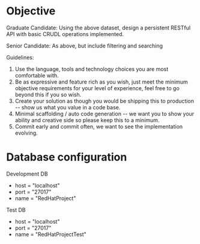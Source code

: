# Objective

Graduate Candidate: Using the above dataset, design a persistent RESTful API with basic CRUDL operations implemented.

Senior Candidate: As above, but include filtering and searching

Guidelines:

1. Use the language, tools and technology choices you are most comfortable with.
2. Be as expressive and feature rich as you wish, just meet the minimum objective requirements for your level of experience, feel free to go beyond this if you so wish.
3. Create your solution as though you would be shipping this to production -- show us what you value in a code base.
4. Minimal scaffolding / auto code generation -- we want you to show your ability and creative side so please keep this to a minimum.
5. Commit early and commit often, we want to see the implementation evolving.

# Database configuration

Development DB
* host = "localhost"
* port = "27017"
* name = "RedHatProject"

Test DB
* host = "localhost"
* port = "27017"
* name = "RedHatProjectTest"
